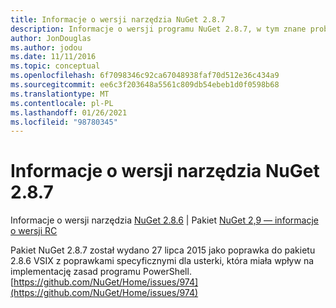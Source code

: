 ```yaml
---
title: Informacje o wersji narzędzia NuGet 2.8.7
description: Informacje o wersji programu NuGet 2.8.7, w tym znane problemy, poprawki błędów, dodane funkcje i DCR.
author: JonDouglas
ms.author: jodou
ms.date: 11/11/2016
ms.topic: conceptual
ms.openlocfilehash: 6f7098346c92ca67048938faf70d512e36c434a9
ms.sourcegitcommit: ee6c3f203648a5561c809db54ebeb1d0f0598b68
ms.translationtype: MT
ms.contentlocale: pl-PL
ms.lasthandoff: 01/26/2021
ms.locfileid: "98780345"
---
```

# <a name="nuget-287-release-notes"></a>Informacje o wersji narzędzia NuGet 2.8.7

Informacje o wersji narzędzia [NuGet 2.8.6](../release-notes/nuget-2.8.6.md)  |  Pakiet [NuGet 2,9 — informacje o wersji RC](../release-notes/nuget-2.9-RC.md)

Pakiet NuGet 2.8.7 został wydano 27 lipca 2015 jako poprawka do pakietu 2.8.6 VSIX z poprawkami specyficznymi dla usterki, która miała wpływ na implementację zasad programu PowerShell.
[https://github.com/NuGet/Home/issues/974](https://github.com/NuGet/Home/issues/974)